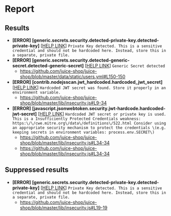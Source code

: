 # Report
## Results

- **[ERROR]** **[generic.secrets.security.detected-private-key.detected-private-key]** [[HELP LINK](undefined)] `Private Key detected. This is a sensitive credential and should not be hardcoded here. Instead, store this in a separate, private file.`
- **[ERROR]** **[generic.secrets.security.detected-generic-secret.detected-generic-secret]** [[HELP LINK](undefined)] `Generic Secret detected`
    - https://github.com/juice-shop/juice-shop/blob/master/data/static/users.yml#L150-150
- **[ERROR]** **[contrib.nodejsscan.jwt_hardcoded.hardcoded_jwt_secret]** [[HELP LINK](undefined)] `Hardcoded JWT secret was found. Store it properly in an environment variable.`
    - https://github.com/juice-shop/juice-shop/blob/master/lib/insecurity.js#L9-34
- **[ERROR]** **[javascript.jsonwebtoken.security.jwt-hardcode.hardcoded-jwt-secret]** [[HELP LINK](undefined)] `Hardcoded JWT secret or private key is used. This is a Insufficiently Protected Credentials weakness: https:\/\/cwe.mitre.org\/data\/definitions\/522.html Consider using an appropriate security mechanism to protect the credentials \(e.g. keeping secrets in environment variables: process.env.SECRET\)`
    - https://github.com/juice-shop/juice-shop/blob/master/lib/insecurity.js#L34-34
    - https://github.com/juice-shop/juice-shop/blob/master/lib/insecurity.js#L34-34



## Suppressed results

- **[ERROR]** **[generic.secrets.security.detected-private-key.detected-private-key]** [[HELP LINK](undefined)] `Private Key detected. This is a sensitive credential and should not be hardcoded here. Instead, store this in a separate, private file.`
    - https://github.com/juice-shop/juice-shop/blob/master/lib/insecurity.js#L19-19



